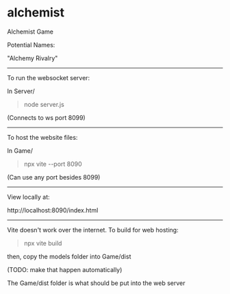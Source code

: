 # alchemist
Alchemist Game

Potential Names:

"Alchemy Rivalry"

---

To run the websocket server:

In Server/

> node server.js

(Connects to ws port 8099)

---

To host the website files:

In Game/

> npx vite --port 8090

(Can use any port besides 8099)

---

View locally at:

http://localhost:8090/index.html

---

Vite doesn't work over the internet. To build for web hosting:

> npx vite build

then, copy the models folder into Game/dist

(TODO: make that happen automatically)

The Game/dist folder is what should be put into the web server

